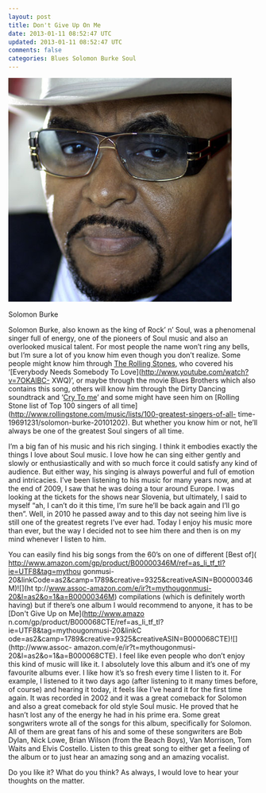 ```yaml
---           
layout: post
title: Don't Give Up On Me
date: 2013-01-11 08:52:47 UTC
updated: 2013-01-11 08:52:47 UTC
comments: false
categories: Blues Solomon Burke Soul
---
```

![](/img/2F_SJ03wRhNrzE2FTLIT3coRuxI2FAAAAAAAAAj42FLlV6LIcyZtw2Fs16002Fsolomon-burke-color.jpg)

Solomon Burke

Solomon Burke, also known as the king of Rock’ n’ Soul,  was a phenomenal
singer full of energy, one of the pioneers of Soul music and also an
overlooked musical talent. For most people the name won’t ring any bells, but
I’m sure a lot of you know him even though you don’t realize. Some people
might know him through [The](http://www.youtube.com/watch?v=XMbK5tgjA38)[
Rolling Stones](http://www.youtube.com/watch?v=XMbK5tgjA38), who covered his
‘[Everybody Needs Somebody To Love](http://www.youtube.com/watch?v=7OKAlBC-
XWQ)’, or maybe through the movie Blues Brothers which also contains this
song, others will know him through the Dirty Dancing soundtrack and ‘[Cry To
me](http://www.youtube.com/watch?v=mEu8DrO9PbY)’ and some might have seen him
on [Rolling Stone list of Top 100 singers of all
time](http://www.rollingstone.com/music/lists/100-greatest-singers-of-all-
time-19691231/solomon-burke-20101202). But whether you know him or not, he’ll
always be one of the greatest Soul singers of all time.  
  
I’m a big fan of his music and his rich singing. I think it embodies exactly
the things I love about Soul music. I love how he can sing either gently and
slowly or enthusiastically and with so much force it could satisfy any kind of
audience. But either way, his singing is always powerful and full of emotion
and intricacies. I’ve been listening to his music for many years now, and at
the end of 2009, I saw that he was doing a tour around Europe. I was looking
at the tickets for the shows near Slovenia, but ultimately, I said to myself
“ah, I can’t do it this time, I’m sure he’ll be back again and I’ll go then”.
Well, in 2010 he passed away and to this day not seeing him live is still one
of the greatest regrets I’ve ever had. Today I enjoy his music more than ever,
but the way I decided not to see him there and then is on my mind whenever I
listen to him.  
  
You can easily find his big songs from the 60’s on one of different [Best of](
http://www.amazon.com/gp/product/B00000346M/ref=as_li_tf_tl?ie=UTF8&tag=mythou
gonmusi-20&linkCode=as2&camp=1789&creative=9325&creativeASIN=B00000346M)![](ht
tp://www.assoc-amazon.com/e/ir?t=mythougonmusi-20&l=as2&o=1&a=B00000346M)
compilations (which is definitely worth having) but if there’s one album I
would recommend to anyone, it has to be [Don't Give Up on Me](http://www.amazo
n.com/gp/product/B000068CTE/ref=as_li_tf_tl?ie=UTF8&tag=mythougonmusi-20&linkC
ode=as2&camp=1789&creative=9325&creativeASIN=B000068CTE)![](http://www.assoc-
amazon.com/e/ir?t=mythougonmusi-20&l=as2&o=1&a=B000068CTE). I feel like even
people who don’t enjoy this kind of music will like it. I absolutely love this
album and it’s one of my favourite albums ever. I like how it’s so fresh every
time I listen to it. For example, I listened to it two days ago (after
listening to it many times before, of course) and hearing it today, it feels
like I’ve heard it for the first time again. It was recorded in 2002 and it
was a great comeback for Solomon and also a great comeback for old style Soul
music. He proved that he hasn’t lost any of the energy he had in his prime
era. Some great songwriters wrote all of the songs for this album,
specifically for Solomon. All of them are great fans of his and some of these
songwriters are Bob Dylan, Nick Lowe, Brian Wilson (from the Beach Boys), Van
Morrison, Tom Waits and Elvis Costello. Listen to this great song to either
get a feeling of the album or to just hear an amazing song and an amazing
vocalist.  
  

  
Do you like it? What do you think? As always, I would love to hear your
thoughts on the matter.

